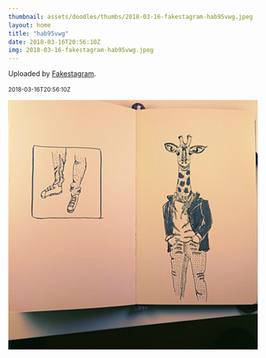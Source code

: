 ```yaml
---
thumbnail: assets/doodles/thumbs/2018-03-16-fakestagram-hab95vwg.jpeg
layout: home
title: "hab95vwg"
date: 2018-03-16T20:56:10Z
img: 2018-03-16-fakestagram-hab95vwg.jpeg
---
```


Uploaded by [Fakestagram](https://github.com/opyate/fakestagram).

<small>2018-03-16T20:56:10Z</small>

![Uploaded by Fakestagram](assets/doodles/original/2018-03-16-fakestagram-hab95vwg.jpeg)
